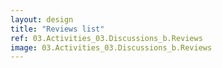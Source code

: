 ```yaml
---
layout: design
title: "Reviews list"
ref: 03.Activities_03.Discussions_b.Reviews
image: 03.Activities_03.Discussions_b.Reviews
---
```

